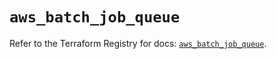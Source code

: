 # `aws_batch_job_queue`

Refer to the Terraform Registry for docs: [`aws_batch_job_queue`](https://registry.terraform.io/providers/hashicorp/aws/5.64.0/docs/resources/batch_job_queue).
